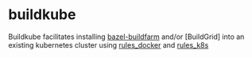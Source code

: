 # buildkube

Buildkube facilitates installing [bazel-buildfarm]() and/or [BuildGrid] into an existing kubernetes cluster using [rules_docker]() and [rules_k8s]()